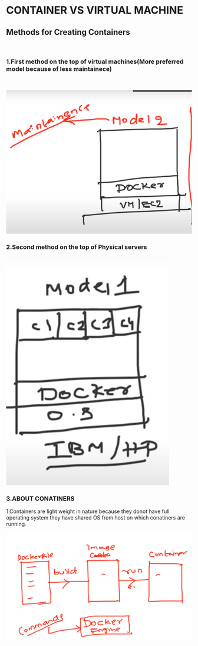 # CONTAINER VS VIRTUAL MACHINE

## Methods for Creating Containers
<br>

### 1.First method on the top of virtual machines(More preferred model because of less maintainece)
<br>

![model 1](image-7.png)
<br>
### 2.Second method on the top of Physical servers

![model 2](image-5.png)
<br>

### 3.ABOUT CONATINERS

1.Containers are light weight in nature because they donot have full operating system
  they have shared OS from host on which conatiners are running.

  ![container defination](image-8.png)
